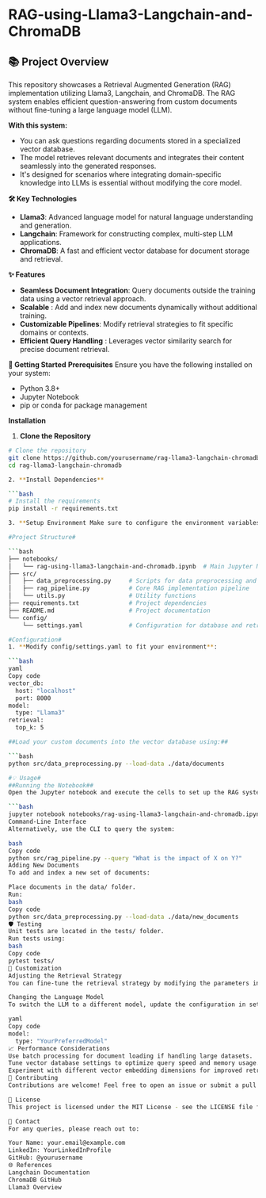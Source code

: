 # RAG-using-Llama3-Langchain-and-ChromaDB
## 📚 Project Overview
This repository showcases a Retrieval Augmented Generation (RAG) implementation utilizing Llama3, Langchain, and ChromaDB. The RAG system enables efficient question-answering from custom documents without fine-tuning a large language model (LLM).

**With this system:**

* You can ask questions regarding documents stored in a specialized vector database.
* The model retrieves relevant documents and integrates their content seamlessly into the generated responses.
* It's designed for scenarios where integrating domain-specific knowledge into LLMs is essential without modifying the core model.

**🛠️ Key Technologies**
* **Llama3**: Advanced language model for natural language understanding and generation.
* **Langchain**: Framework for constructing complex, multi-step LLM applications.
* **ChromaDB**: A fast and efficient vector database for document storage and retrieval.

**✨ Features**
* **Seamless Document Integration**: Query documents outside the training data using a vector retrieval approach.
* **Scalable** : Add and index new documents dynamically without additional training.
* **Customizable Pipelines**: Modify retrieval strategies to fit specific domains or contexts.
* **Efficient Query Handling** : Leverages vector similarity search for precise document retrieval.

**🚀 Getting Started**
**Prerequisites**
Ensure you have the following installed on your system:

* Python 3.8+
* Jupyter Notebook
* pip or conda for package management
  
**Installation**

1. **Clone the Repository**

```bash
# Clone the repository
git clone https://github.com/yourusername/rag-llama3-langchain-chromadb.git
cd rag-llama3-langchain-chromadb

2. **Install Dependencies**

```bash
# Install the requirements
pip install -r requirements.txt

3. **Setup Environment Make sure to configure the environment variables if any API keys are required for external services.**

#Project Structure#

```bash
├── notebooks/
│   └── rag-using-llama3-langchain-and-chromadb.ipynb  # Main Jupyter Notebook for the project
├── src/
│   ├── data_preprocessing.py     # Scripts for data preprocessing and vectorization
│   ├── rag_pipeline.py           # Core RAG implementation pipeline
│   └── utils.py                  # Utility functions
├── requirements.txt              # Project dependencies
├── README.md                     # Project documentation
└── config/
    └── settings.yaml             # Configuration for database and retrieval parameters

#Configuration#
1. **Modify config/settings.yaml to fit your environment**:

```bash
yaml
Copy code
vector_db:
  host: "localhost"
  port: 8000
model:
  type: "Llama3"
retrieval:
  top_k: 5

##Load your custom documents into the vector database using:##

```bash
python src/data_preprocessing.py --load-data ./data/documents

#💡 Usage#
##Running the Notebook##
Open the Jupyter notebook and execute the cells to set up the RAG system:

```bash
jupyter notebook notebooks/rag-using-llama3-langchain-and-chromadb.ipynb
Command-Line Interface
Alternatively, use the CLI to query the system:

bash
Copy code
python src/rag_pipeline.py --query "What is the impact of X on Y?"
Adding New Documents
To add and index a new set of documents:

Place documents in the data/ folder.
Run:
bash
Copy code
python src/data_preprocessing.py --load-data ./data/new_documents
🛡️ Testing
Unit tests are located in the tests/ folder.
Run tests using:
bash
Copy code
pytest tests/
🔧 Customization
Adjusting the Retrieval Strategy
You can fine-tune the retrieval strategy by modifying the parameters in config/settings.yaml. For instance, adjust the top_k parameter to return more or fewer documents based on relevance.

Changing the Language Model
To switch the LLM to a different model, update the configuration in settings.yaml:

yaml
Copy code
model:
  type: "YourPreferredModel"
📈 Performance Considerations
Use batch processing for document loading if handling large datasets.
Tune vector database settings to optimize query speed and memory usage.
Experiment with different vector embedding dimensions for improved retrieval accuracy.
🤝 Contributing
Contributions are welcome! Feel free to open an issue or submit a pull request if you have any ideas or improvements.

📄 License
This project is licensed under the MIT License - see the LICENSE file for details.

📧 Contact
For any queries, please reach out to:

Your Name: your.email@example.com
LinkedIn: YourLinkedInProfile
GitHub: @yourusername
🌐 References
Langchain Documentation
ChromaDB GitHub
Llama3 Overview

